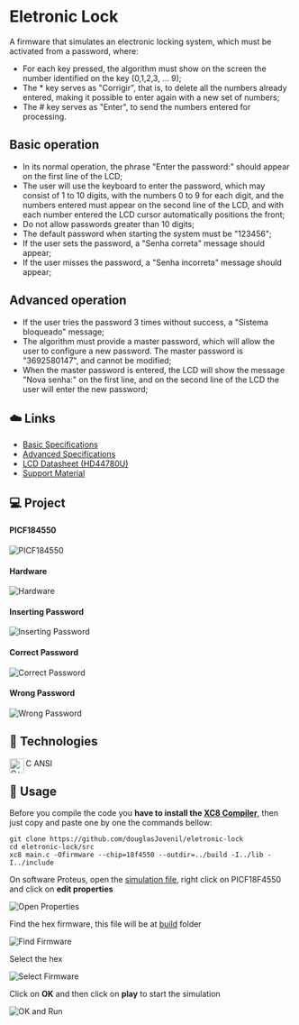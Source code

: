 # Eletronic Lock
A firmware that simulates an electronic locking system, which must be activated from a password, where:
- For each key pressed, the algorithm must show on the screen the number identified on the key (0,1,2,3, ... 9);
- The * key serves as "Corrigir", that is, to delete all the numbers already entered, making it possible to enter again with a new set of numbers;
- The # key serves as "Enter", to send the numbers entered for processing.

## Basic operation
- In its normal operation, the phrase "Enter the password:" should appear on the first line of the LCD;
- The user will use the keyboard to enter the password, which may consist of 1 to 10 digits, with the numbers 0 to 9 for each digit, and the numbers entered must appear on the second line of the LCD, and with each number entered the LCD cursor automatically positions the front;
- Do not allow passwords greater than 10 digits;
- The default password when starting the system must be "123456";
- If the user sets the password, a "Senha correta" message should appear;
- If the user misses the password, a "Senha incorreta" message should appear;

## Advanced operation
- If the user tries the password 3 times without success, a "Sistema bloqueado" message;
- The algorithm must provide a master password, which will allow the user to configure a new password. The master password is "3692580147", and cannot be modified;
- When the master password is entered, the LCD will show the message "Nova senha:" on the first line, and on the second line of the LCD the user will enter the new password;

## ☁️ Links

- [Basic Specifications](docs/pdf/basic_specification.pdf)
- [Advanced Specifications](docs/pdf/advanced_specification.pdf)
- [LCD Datasheet (HD44780U)](docs/pdf/HD44780U.pdf)
- [Support Material](docs/pdf/support_material.pdf)

## 💻 Project

#### PICF184550

![PICF184550](docs/images/00_pic18f4550.gif)

#### Hardware

![Hardware](docs/images/02_hardware.png)

#### Inserting Password

![Inserting Password](docs/images/03_inserting_password.png)

#### Correct Password

![Correct Password](docs/images/04_correct_password.png)

#### Wrong Password

![Wrong Password](docs/images/05_wrong_password.png)

## 🚀 Technologies

<img align="left" alt="C++" width="26px" src="docs/images/01_C.png" /> C ANSI

## 🏃 Usage

Before you compile the code you **have to install the [XC8 Compiler](http://www.microchip.com/mplabxc8windows)**, then just copy and paste one by one the commands bellow:

```
git clone https://github.com/douglasJovenil/eletronic-lock
cd eletronic-lock/src
xc8 main.c -Ofirmware --chip=18f4550 --outdir=../build -I../lib -I../include
```

On software Proteus, open the [simulation file](hardware/hardware.pdsprj), right click on PICF18F4550 and click on **edit properties**

![Open Properties](docs/images/06_open_properties.png)

Find the hex firmware, this file will be at [build](build) folder

![Find Firmware](docs/images/07_find_firmware.png)

Select the hex

![Select Firmware](docs/images/08_select_firmware.png)

Click on **OK** and then click on **play** to start the simulation

![OK and Run](docs/images/09_ok_and_run.png)